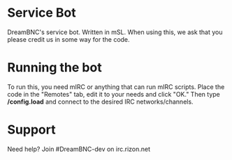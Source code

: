 # Service Bot
DreamBNC's service bot. Written in mSL. When using this, we ask that you please credit us in some way for the code.

# Running the bot
To run this, you need mIRC or anything that can run mIRC scripts. Place the code in the "Remotes" tab, edit it to your needs and click "OK." Then type **/config.load** and connect to the desired IRC networks/channels.

# Support
Need help? Join #DreamBNC-dev on irc.rizon.net

